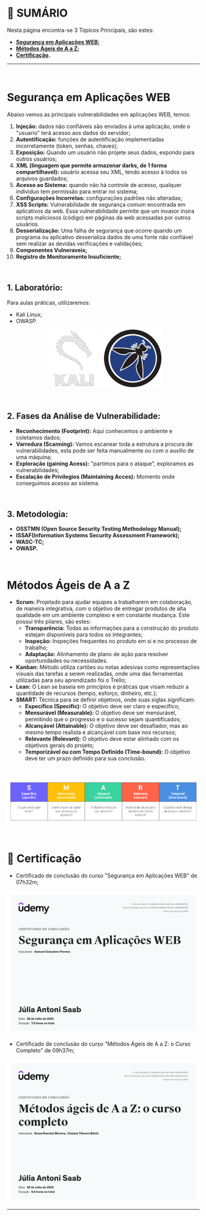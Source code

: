 # 🔖 **SUMÁRIO**

Nesta página encontra-se 3 Tópicos Principais, são estes:

+ **[Segurança em Aplicações WEB](#segurança-em-aplicações-web);**
+ **[Métodos Ágeis de A a Z](#métodos-ágeis-de-a-a-z);**
+ **[Certificação](#certificação-📝).**

---

&nbsp;

# Segurança em Aplicações WEB

Abaixo vemos as principais vulnerabilidades em aplicações WEB, temos:

1. **Injeção:** dados não confiáveis são enviados à uma aplicação, onde o "usuario" terá acesso aos dados do servidor;
2. **Autentificação:** funções de autentificação implementadas incorretamente (token, senhas, chaves);
3. **Exposição:** Quando um usuário não projete seus dados, expondo para outros usuários;
4. **XML (linguagem que permite armazenar darks, de 1 forma compartilhavel):** usuário acessa seu XML, tendo acesso à todos os arquivos guardados;
5. **Acesso ao Sistema:** quando não há controle de acesso, qualquer individuo tem permissão para entrar no sistema;
6. **Configurações Incorretas:** configurações padrões não alteradas;
7. **XSS Scripts:** Vulnerabilidade de segurança comum encontrada em aplicativos da web. Essa vulnerabilidade permite que um invasor insira scripts maliciosos (código) em páginas da web acessadas por outros usuários. 
8. **Desserialização:** Uma falha de segurança que ocorre quando um programa ou aplicativo desserializa dados de uma fonte não confiável sem realizar as devidas verificações e validações;
9. **Componentes Vulneraveis;**
10. **Registro de Monitoramento Insuficiente;**

&nbsp;

## **1. Laboratório:**

Para aulas práticas, utilizaremos: 
+ Kali Linux;
+ OWASP.

<div align="center">

![kali linux logo](Images_Sprint0/kalilinux_resized-removebg-preview.png)
![owasp logo](Images_Sprint0/owasp_logo_flat2_icon_resized-1.png)

</div>

&nbsp;

## **2. Fases da Análise de Vulnerabilidade:**

+ **Reconhecimento (Footprint):** Aqui conhecemos o ambiente e coletamos dados;
+ **Varredura (Scanning):** Vamos escanear toda a estrutura a procura de vulnerabilidades, esta pode ser feita manualmente ou com o auxílio de uma máquina;
+ **Exploração (gaining Acess):** "partimos para o ataque", exploramos as vulnerabilidades;
+ **Escalação de Privilegios (Maintaining Acces):** Momento onde conseguimos acesso ao sistema.

&nbsp;

## **3. Metodologia:**

+ **OSSTMN (Open Source Security Testing Methodology Manual);** 
+ **ISSAF(Information Systems Security Assessment Framework);** 
+ **WASC-TC;** 
+ **OWASP.** 

&nbsp;

# Métodos Ágeis de A a Z

+ **Scrum:** Projetado para ajudar equipes a trabalharem em colaboração, de maneira integrativa, com o objetivo de entregar produtos de alta qualidade em um ambiente complexo e em constante mudança. Este possui três pilares, são estes:
  + **Transparência:** Todas as informações para a construção do produto estejam disponíveis para todos os integrantes;
  + **Inspeção:** Inspeções frequentes no produto em si e no processo de trabalho;
  + **Adaptação:** Alinhamento de plano de ação para resolver oportunidades ou necessidades.
+ **Kanban:** Método utiliza cartões ou notas adesivas como representações visuais das tarefas a serem realizadas, onde uma das ferramentas utilizadas para seu aprendizado foi o Trello;
+ **Lean:** O Lean se baseia em princípios e práticas que visam reduzir a quantidade de recursos (tempo, esforço, dinheiro, etc.);
+ **SMART:** Técnica para se definir objetivos, onde suas siglas significam:
    + **Específico (Specific):** O objetivo deve ser claro e específico;
    + **Mensurável (Measurable):** O objetivo deve ser mensurável, permitindo que o progresso e o sucesso sejam quantificados;
    + **Alcançável (Attainable):** O objetivo deve ser desafiador, mas ao mesmo tempo realista e alcançável com base nos recursos;
    + **Relevante (Relevant):** O objetivo deve estar alinhado com os objetivos gerais do projeto;
    + **Temporizável ou com Tempo Definido (Time-bound):** O objetivo deve ter um prazo definido para sua conclusão.

&nbsp;

<div align="center">

![SMART](Images_Sprint0/SMART.png)

</div>

&nbsp;

# 📝 Certificação

+ Certificado de conclusão do curso "Segurança em Aplicações WEB" de 07h32m;
  
![certificado em segurança em aplicações web](<Images_Sprint0/CERTIFICADO SEGURANÇA EM APLICAÇÕES WEB.jpg>)

+ Certificado de conclusão do curso "Métodos Ágeis de A a Z: o Curso Completo" de 09h37m;
  
![certificado de métodos ágeis](<Images_Sprint0/CERTIFICADO MÉTODOS ÁGEIS.jpg>)

---